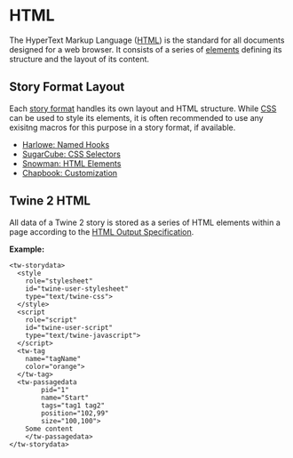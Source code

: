 # HTML

The HyperText Markup Language ([HTML](https://en.wikipedia.org/wiki/HTML)) is the standard for all documents designed for a web browser. It consists of a series of [elements](https://developer.mozilla.org/en-US/docs/Glossary/Element) defining its structure and the layout of its content.

## Story Format Layout

Each [story format](terms_storyformat.md) handles its own layout and HTML structure. While [CSS](terms_css.md) can be used to style its elements, it is often recommended to use any exisitng macros for this purpose in a story format, if available.

* [Harlowe: Named Hooks](https://twine2.neocities.org/#markup_named-hook)
* [SugarCube: CSS Selectors](https://www.motoslave.net/sugarcube/2/docs/#css-example-selectors)
* [Snowman: HTML Elements](https://videlais.github.io/snowman/2/htmlandcss/elements.html)
* [Chapbook: Customization](https://klembot.github.io/chapbook/guide/customization/)

## Twine 2 HTML

All data of a Twine 2 story is stored as a series of HTML elements within a page according to the [HTML Output Specification](https://github.com/iftechfoundation/twine-specs/blob/master/twine-2-htmloutput-spec.md).

**Example:**
```
<tw-storydata>
  <style
    role="stylesheet"
    id="twine-user-stylesheet"
    type="text/twine-css">
  </style>
  <script
    role="script"
    id="twine-user-script"
    type="text/twine-javascript">
  </script>
  <tw-tag
    name="tagName"
    color="orange">
  </tw-tag>
  <tw-passagedata
        pid="1"
        name="Start"
        tags="tag1 tag2"
        position="102,99"
        size="100,100">
    Some content
    </tw-passagedata>
</tw-storydata>
```

